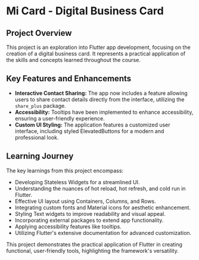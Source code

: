 # Mi Card - Digital Business Card

## Project Overview

This project is an exploration into Flutter app development, focusing on the creation of a digital business card. It represents a practical application of the skills and concepts learned throughout the course.

## Key Features and Enhancements

- **Interactive Contact Sharing:** The app now includes a feature allowing users to share contact details directly from the interface, utilizing the `share_plus` package.
- **Accessibility:** Tooltips have been implemented to enhance accessibility, ensuring a user-friendly experience.
- **Custom UI Styling:** The application features a customized user interface, including styled ElevatedButtons for a modern and professional look.

## Learning Journey

The key learnings from this project encompass:

- Developing Stateless Widgets for a streamlined UI.
- Understanding the nuances of hot reload, hot refresh, and cold run in Flutter.
- Effective UI layout using Containers, Columns, and Rows.
- Integrating custom fonts and Material icons for aesthetic enhancement.
- Styling Text widgets to improve readability and visual appeal.
- Incorporating external packages to extend app functionality.
- Applying accessibility features like tooltips.
- Utilizing Flutter's extensive documentation for advanced customization.

This project demonstrates the practical application of Flutter in creating functional, user-friendly tools, highlighting the framework's versatility.
